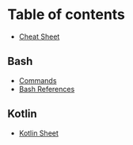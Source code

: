# Table of contents

* [Cheat Sheet](README.md)

## Bash

* [Commands](<README (1).md>)
* [Bash References](bash/bash-references.md)

## Kotlin

* [Kotlin Sheet](kotlin/kotlin-sheet.md)
